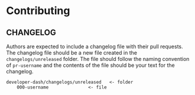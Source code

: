 # Contributing

## CHANGELOG 

Authors are expected to include a changelog file with their pull requests. The changelog file
should be a new file created in the `changelogs/unreleased` folder. The file should follow the
naming convention of `pr-username` and the contents of the file should be your text for the
changelog.

    developer-dash/changelogs/unreleased   <- folder
        000-username               <- file
